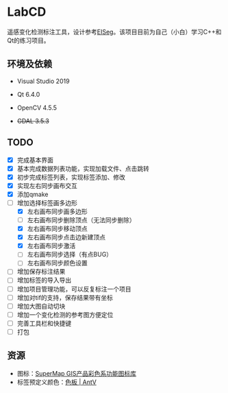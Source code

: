 # LabCD



遥感变化检测标注工具，设计参考[EISeg](https://github.com/PaddlePaddle/PaddleSeg/tree/release/2.6/EISeg)。该项目目前为自己（小白）学习C++和Qt的练习项目。

## 环境及依赖

- Visual Studio 2019

- Qt 6.4.0

- OpenCV 4.5.5

- ~~GDAL 3.5.3~~

## TODO

- [x] 完成基本界面
- [x] 基本完成数据列表功能，实现加载文件、点击跳转
- [x] 初步完成标签列表，实现标签添加、修改
- [x] 实现左右同步画布交互
- [x] 添加qmake
- [ ] 增加选择标签画多边形
  - [x] 左右画布同步画多边形
  - [ ] 左右画布同步删除顶点（无法同步删除）
  - [x] 左右画布同步移动顶点
  - [x] 左右画布同步点击边新建顶点
  - [x] 左右画布同步激活
  - [ ] 左右画布同步选择（有点BUG）
  - [ ] 左右画布同步颜色设置
- [ ] 增加保存标注结果
- [ ] 增加标签的导入导出
- [ ] 增加项目管理功能，可以反复标注一个项目
- [ ] 增加对tif的支持，保存结果带有坐标
- [ ] 增加大图自动切块
- [ ] 增加一个变化检测的参考图方便定位
- [ ] 完善工具栏和快捷键
- [ ] 打包

## 资源

- 图标：[SuperMap GIS产品彩色系功能图标库](https://www.iconfont.cn/collections/detail?spm=a313x.7781069.1998910419.d9df05512&cid=32519)
- 标签预定义颜色：[色板 | AntV](https://antv.vision/zh/docs/specification/language/palette)
